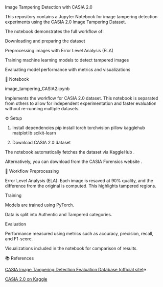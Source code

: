 Image Tampering Detection with CASIA 2.0

This repository contains a Jupyter Notebook for image tampering detection experiments using the CASIA 2.0 Image Tampering Dataset.

The notebook demonstrates the full workflow of:

Downloading and preparing the dataset

Preprocessing images with Error Level Analysis (ELA)

Training machine learning models to detect tampered images

Evaluating model performance with metrics and visualizations

📓 Notebook

image_tampering_CASIA2.ipynb

Implements the workflow for CASIA 2.0 dataset.
This notebook is separated from others to allow for independent experimentation and faster evaluation without re-running multiple datasets.

⚙️ Setup
1. Install dependencies
pip install torch torchvision pillow kagglehub matplotlib scikit-learn

2. Download CASIA 2.0 dataset

The notebook automatically fetches the dataset via KaggleHub
.

Alternatively, you can download from the CASIA Forensics website
.

🚀 Workflow
Preprocessing

Error Level Analysis (ELA):
Each image is resaved at 90% quality, and the difference from the original is computed. This highlights tampered regions.

Training

Models are trained using PyTorch.

Data is split into Authentic and Tampered categories.

Evaluation

Performance measured using metrics such as accuracy, precision, recall, and F1-score.

Visualizations included in the notebook for comparison of results.

📚 References

[CASIA Image Tampering Detection Evaluation Database (official site)](https://forensics.idealtest.org/)e

[CASIA 2.0 on Kaggle](https://www.kaggle.com/datasets/divg07/casia-20-image-tampering-detection-dataset)
